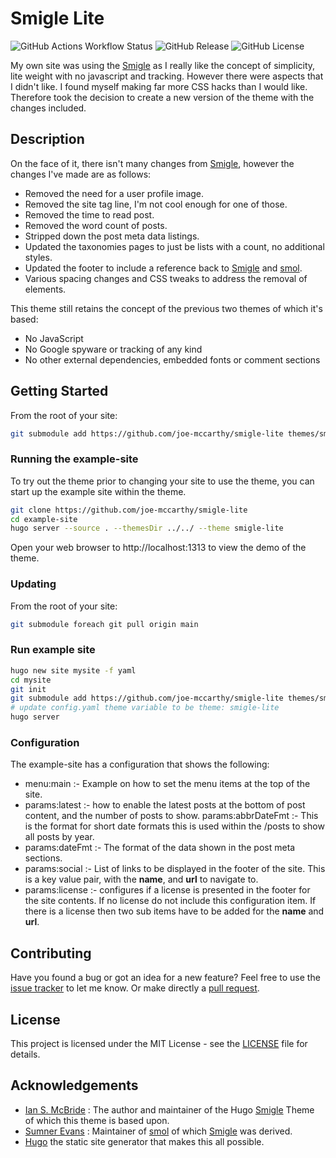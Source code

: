 # Smigle Lite

![GitHub Actions Workflow Status](https://img.shields.io/github/actions/workflow/status/joe-mccarthy/smigle-lite/deploy-example.yml?branch=main&style=for-the-badge)
![GitHub Release](https://img.shields.io/github/v/release/joe-mccarthy/smigle-lite?sort=semver&style=for-the-badge) 
![GitHub License](https://img.shields.io/github/license/joe-mccarthy/smigle-lite?style=for-the-badge)

My own site was using the [Smigle](https://gitlab.com/ian-s-mcb/smigle-hugo-theme) as I really like the concept of simplicity, lite weight with no javascript and tracking. However there were aspects that I didn't like. I found myself making far more CSS hacks than I would like. Therefore took the decision to create a new version of the theme with the changes included.

## Description

On the face of it, there isn't many changes from [Smigle](https://gitlab.com/ian-s-mcb/smigle-hugo-theme), however the changes I've made are as follows:

* Removed the need for a user profile image.
* Removed the site tag line, I'm not cool enough for one of those.
* Removed the time to read post.
* Removed the word count of posts.
* Stripped down the post meta data listings.
* Updated the taxonomies pages to just be lists with a count, no additional styles.
* Updated the footer to include a reference back to [Smigle](https://gitlab.com/ian-s-mcb/smigle-hugo-theme) and [smol](https://github.com/sumnerevans/smol).
* Various spacing changes and CSS tweaks to address the removal of elements.

This theme still retains the concept of the previous two themes of which it's based:

* No JavaScript
* No Google spyware or tracking of any kind
* No other external dependencies, embedded fonts or comment sections

## Getting Started

From the root of your site:

```bash
git submodule add https://github.com/joe-mccarthy/smigle-lite themes/smigle-lite
```

### Running the example-site

To try out the theme prior to changing your site to use the theme, you can start up the example site within the theme.

```bash
git clone https://github.com/joe-mccarthy/smigle-lite
cd example-site
hugo server --source . --themesDir ../../ --theme smigle-lite
```

Open your web browser to http://localhost:1313 to view the demo of the theme.

### Updating

From the root of your site:

```bash
git submodule foreach git pull origin main
```

### Run example site

```bash
hugo new site mysite -f yaml
cd mysite
git init
git submodule add https://github.com/joe-mccarthy/smigle-lite themes/smigle-lite
# update config.yaml theme variable to be theme: smigle-lite
hugo server
```

### Configuration

The example-site has a configuration that shows the following:

* menu:main :- Example on how to set the menu items at the top of the site.
* params:latest :- how to enable the latest posts at the bottom of post content, and the number of posts to show.
params:abbrDateFmt :- This is the format for short date formats this is used within the /posts to show all posts by year.
* params:dateFmt :- The format of the data shown in the post meta sections.
* params:social :- List of links to be displayed in the footer of the site. This is a key value pair, with the __name__, and __url__ to navigate to.
* params:license :- configures if a license is presented in the footer for the site contents. If no license do not include this configuration item. If there is a license then two sub items have to be added for the __name__ and __url__.

## Contributing

Have you found a bug or got an idea for a new feature? Feel free to use the [issue tracker](https://github.com/joe-mccarthy/smigle-lite/issues) to let me know. Or make directly a [pull request](https://github.com/joe-mccarthy/smigle-lite/pulls).

## License

This project is licensed under the MIT License - see the [LICENSE](LICENSE) file for details.

## Acknowledgements

* [Ian S. McBride](https://gitlab.com/ian-s-mcb) : The author and maintainer of the Hugo [Smigle](https://gitlab.com/ian-s-mcb/smigle-hugo-theme) Theme of which this theme is based upon.
* [Sumner Evans](https://github.com/sumnerevans) : Maintainer of [smol](https://github.com/sumnerevans/smol) of which [Smigle](https://gitlab.com/ian-s-mcb/smigle-hugo-theme) was derived.
* [Hugo](https://gohugo.io/) the static site generator that makes this all possible.
